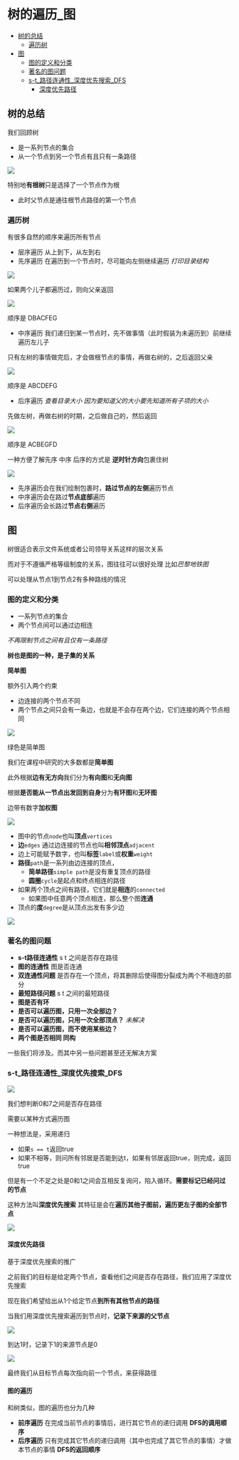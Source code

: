 # 树的遍历_图
 
* [树的总结](#树的总结)
  * [遍历树](#遍历树)
* [图](#图)
  * [图的定义和分类](#图的定义和分类)
  * [著名的图问题](#著名的图问题)
  * [s-t_路径连通性_深度优先搜索_DFS](#s-t_路径连通性_深度优先搜索_DFS)
    * [深度优先路径](#深度优先路径)

## 树的总结

我们回顾树

* 是一系列节点的集合
* 从一个节点到另一个节点有且只有一条路径

![](img/ccf01b38.png)

特别地**有根树**只是选择了一个节点作为根

* 此时父节点是通往根节点路径的第一个节点

### 遍历树

有很多自然的顺序来遍历所有节点

* 层序遍历 从上到下，从左到右
* 先序遍历 在遍历到一个节点时，尽可能向左侧继续遍历 *打印目录结构*

![](img/315c3c0f.png)

如果两个儿子都遍历过，则向父亲返回 

![](img/1a1691fa.png)

顺序是 DBACFEG

* 中序遍历 我们递归到某一节点时，先不做事情（此时假装为未遍历到）前继续遍历左儿子

只有左树的事情做完后，才会做根节点的事情，再做右树的，之后返回父亲

![](img/595bf50d.png)

顺序是 ABCDEFG

* 后序遍历 *查看目录大小 因为要知道父的大小要先知道所有子项的大小*

先做左树，再做右树的时期，之后做自己的，然后返回

![](img/40a900c6.png)

顺序是 ACBEGFD

一种方便了解先序 中序 后序的方式是 **逆时针方向**包裹住树

![](img/b88b1081.png)

* 先序遍历会在我们绘制包裹时，**路过节点的左侧**遍历节点
* 中序遍历会在路过**节点底部**遍历
* 后序遍历会长路过**节点右侧**遍历

## 图

树很适合表示文件系统或者公司领导关系这样的层次关系

而对于不遵循严格等级制度的关系，图往往可以很好处理 比如*巴黎地铁图*

可以处理从节点1到节点2有多种路线的情况

### 图的定义和分类

* 一系列节点的集合
* 两个节点间可以通过边相连

*不再限制节点之间有且仅有一条路径*

**树也是图的一种，是子集的关系**

**简单图**

额外引入两个约束

* 边连接的两个节点不同
* 两个节点之间只会有一条边，也就是不会存在两个边，它们连接的两个节点相同

![](img/ec093af8.png)

绿色是简单图

我们在课程中研究的大多数都是**简单图**

此外根据**边有无方向**我们分为**有向图**和**无向图**

根据**是否能从一节点出发回到自身**分为**有环图**和**无环图**

边带有数字**加权图**

![](img/57e924dc.png)

* 图中的节点`node`也叫**顶点**`vertices`
* **边**`edges` 通过边连接的节点也叫**相邻顶点**`adjacent`
* 边上可能赋予数字，也叫**标签**`label`或**权重**`weight`
* **路径**`path`是一系列由边连接的顶点，
  * **简单路径**`simple path`是没有重复顶点的路径
  * **圆圈**`cycle`是起点和终点相连的路径
* 如果两个顶点之间有路径，它们就是**相连**的`connected`
  * 如果图中任意两个顶点相连，那么整个图**连通**
* 顶点的**度**`degree`是从顶点出发有多少边

![](img/94c6d019.png)

### 著名的图问题

* **s-t路径连通性** s t 之间是否存在路径
* **图的连通性** 图是否连通
* **双连通性问题** 是否存在一个顶点，将其删除后使得图分裂成为两个不相连的部分
* **最短路径问题** s t 之间的最短路径
* **图是否有环**
* **是否可以遍历图，只用一次全部边？**
* **是否可以遍历图，只用一次全部顶点？** *未解决*
* **是否可以遍历图，而不使用某些边？**
* **两个图是否相同 同构**

一些我们将涉及。而其中另一些问题甚至还无解决方案

### s-t_路径连通性_深度优先搜索_DFS

![](img/21dbb72b.png)

我们想判断0和7之间是否存在路径

需要以某种方式遍历图

一种想法是，采用递归

* 如果`s == t`返回true
* 如果不相等，则问所有邻居是否能到达t，如果有邻居返回true，则完成，返回true

但是有一个不足之处是0和1之间会互相反复询问，陷入循环。**需要标记已经问过的节点**

这种方法叫**深度优先搜索** 其特征是会在**遍历其他子图前，遍历更左子图的全部节点**

![](img/3f6ed394.png)

#### 深度优先路径

基于深度优先搜索的推广

之前我们的目标是给定两个节点，查看他们之间是否存在路径，我们应用了深度优先搜索

现在我们希望给出从1个给定节点**到所有其他节点的路径**

当我们用深度优先搜索遍历到节点时，**记录下来源的父节点**

![](img/36951378.png)

到达1时，记录下1的来源节点是0

![](img/be9fbb77.png)

最终我们从目标节点每次指向前一个节点，来获得路径

#### 图的遍历

和树类似，图的遍历也分为几种

* **前序遍历** 在完成当前节点的事情后，进行其它节点的递归调用 **DFS的调用顺序**
* **后序遍历** 只有完成其它节点的递归调用（其中也完成了其它节点的事情）才做本节点的事情 **DFS的返回顺序**
